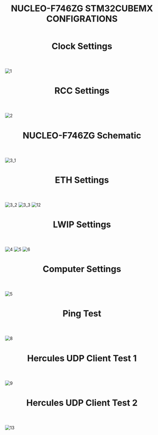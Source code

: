 <header>
  <h1>NUCLEO-F746ZG STM32CUBEMX CONFIGRATIONS</h1>
</header>

<header>
  <h1>Clock Settings</h1>
</header>

![1](https://github.com/user-attachments/assets/ca90907d-d330-40fa-bd42-5061ca713c6d)

<header>
  <h1>RCC Settings</h1>
</header>

![2](https://github.com/user-attachments/assets/90c7c6c9-0447-48ce-94dc-28615bb70171)

<header>
  <h1>NUCLEO-F746ZG Schematic</h1>
</header>

![3_1](https://github.com/user-attachments/assets/08e1f0a3-9a73-4dae-b0c9-c4863dd43449)


<header>
  <h1>ETH Settings</h1>
</header>
  
![3_2](https://github.com/user-attachments/assets/a8ea7928-58bb-472c-b3bc-5882515e09cf)
![3_3](https://github.com/user-attachments/assets/49a569c8-58f6-4ca7-b324-2f405556f4ed)
![12](https://github.com/user-attachments/assets/0fda4ce4-4655-48fd-a290-dfc5ecab95a9)

<header>
  <h1>LWIP Settings</h1>
</header>

![4](https://github.com/user-attachments/assets/a33b02fd-2cd9-460a-901a-a4e44c741f8d)
![5](https://github.com/user-attachments/assets/3097215d-cf01-43c1-9b96-0f916e9da412)
![6](https://github.com/user-attachments/assets/adf88009-8fab-4f9e-8abc-e097699c2134)

<header>
  <h1>Computer Settings</h1>
</header>

![5](https://github.com/user-attachments/assets/6d2a3ea8-7b47-4b86-adc3-0975c9b98919)

<header>
  <h1>Ping Test</h1>
</header>

![8](https://github.com/user-attachments/assets/e6ea09ea-9355-496b-bdf3-6dc8e44d08bb)

<header>
  <h1>Hercules UDP Client Test 1</h1>
</header>

![9](https://github.com/user-attachments/assets/9fecf9f3-6483-4286-a080-4aafa736de21)

<header>
  <h1>Hercules UDP Client Test 2</h1>
</header>

![13](https://github.com/user-attachments/assets/f1af4a75-6a00-4217-9e5b-709d0f7bdf78)
